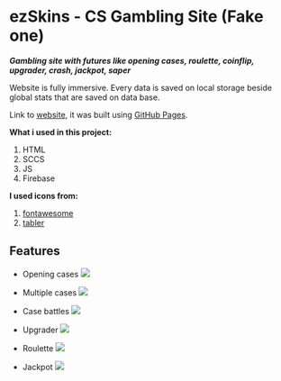 # ezSkins - CS Gambling Site (Fake one)

***Gambling site with futures like opening cases, roulette, coinflip, upgrader, crash, jackpot, saper***

Website is fully immersive. Every data is saved on local storage beside global stats that are saved on data base.

Link to [website](https://ludzikk.github.io/CSGO-Gambling-Site/), it was built using [GitHub Pages](https://pages.github.com/).


**What i used in this project:**

1. HTML
2. SCCS
3. JS
4. Firebase


**I used icons from:** 

1. [fontawesome](https://fontawesome.com)
2. [tabler](https://tabler.io/admin-template)


## Features

- Opening cases
![](https://s4.ezgif.com/tmp/ezgif-4-24473aab55.gif)

- Multiple cases
![](https://s4.ezgif.com/tmp/ezgif-4-c36d16e3c5.gif)

- Case battles
![](https://s4.ezgif.com/tmp/ezgif-4-985d02b4bf.gif)

- Upgrader
![](https://s4.ezgif.com/tmp/ezgif-4-64eada8202.gif)

- Roulette 
![](https://s4.ezgif.com/tmp/ezgif-4-3c6844b3f9.gif)

- Jackpot
![](https://s4.ezgif.com/tmp/ezgif-4-325f50b8e3.gif)
